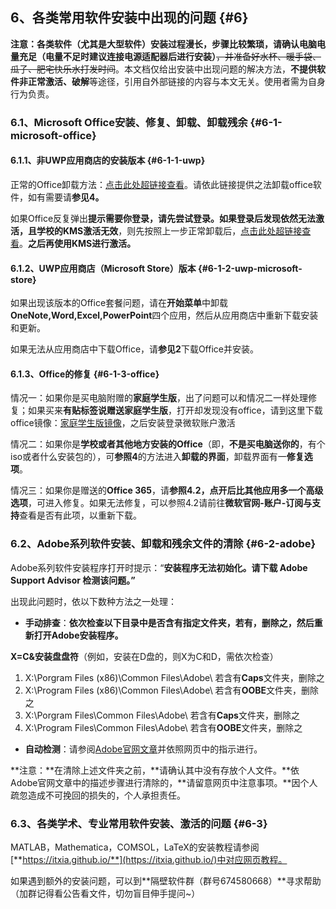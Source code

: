 ## 6、各类常用软件安装中出现的问题 {#6}

**注意：**各类软件（尤其是大型软件）安装过程漫长，步骤比较繁琐，请确认**电脑电量充足（电量不足时建议连接电源适配器后进行安装）**~~，并准备好水杯、暖手袋、瓜子、肥宅快乐水打发时间~~。本文档仅给出安装中出现问题的解决方法，**不提供软件非正常激活、破解**等途径，引用自外部链接的内容与本文无关。使用者需为自身行为负责。

### 6.1、Microsoft Office安装、修复、卸载、卸载残余 {#6-1-microsoft-office}

#### 6.1.1、非UWP应用商店的安装版本 {#6-1-1-uwp}

正常的Office卸载方法：[点击此处超链接查看](https://support.office.com/zh-cn/article/%E4%BB%8E-pc-%E5%8D%B8%E8%BD%BD-office-9dd49b83-264a-477a-8fcc-2fdf5dbf61d8?ui=zh-CN&rs=zh-CN&ad=CN)。请依此链接提供之法卸载office软件，如有需要请**参见4。**

如果Office反复弹出**提示需要你登录，请先尝试登录。如果登录后发现依然无法激活，且学校的KMS激活无效**，则先按照上一步正常卸载后，[点击此处超链接查看](https://support.office.com/zh-cn/article/%E6%96%B0%E7%94%B5%E8%84%91%E4%B8%8A%E7%9A%84-Office-%E5%8F%8D%E5%A4%8D%E6%8F%90%E7%A4%BA%E6%BF%80%E6%B4%BB-a9a6b05f-f6ce-4d1f-8d49-eb5007b64ba1)。**之后再使用KMS进行激活。**

#### 6.1.2、UWP应用商店（Microsoft Store）版本 {#6-1-2-uwp-microsoft-store}

如果出现该版本的Office套餐问题，请在**开始菜单**中卸载**OneNote,Word,Excel,PowerPoint**四个应用，然后从应用商店中重新下载安装和更新。

如果无法从应用商店中下载Office，请**参见2**下载Office并安装。

#### 6.1.3、Office的修复 {#6-1-3-office}

情况一：如果你是买电脑附赠的**家庭学生版**，出了问题可以和情况二一样处理修复；如果买来**有贴标签说赠送家庭学生版**，打开却发现没有office，请到这里下载office镜像：[家庭学生版镜像](http://officecdn.microsoft.com/sg/492350f6-3a01-4f97-b9c0-c7c6ddf67d60/media/zh-CN/HomeStudentRetail.img)，之后安装登录微软账户激活

情况二：如果你是**学校或者其他地方安装的Office**（即，**不是买电脑送你的**，有个iso或者什么安装包的），可**参照4**的方法进入**卸载的界面**，卸载界面有一**修复选项**。

情况三：如果你是赠送的**Office 365**，请**参照4.2，**点开后比其他应用多一个**高级选项**，可进入修复。如果无法修复，可以参照4.2请前往**微软官网-账户-订阅与支持**查看是否有此项，以重新下载。

### 6.2、Adobe系列软件安装、卸载和残余文件的清除 {#6-2-adobe}

Adobe系列软件安装程序打开时提示：“**安装程序无法初始化。请下载 Adobe Support Advisor 检测该问题。”**

出现此问题时，依以下数种方法之一处理：

*   **手动排查**：**依次检查以下目录中是否含有指定文件夹，若有，删除之，然后重新打开Adobe安装程序。**

**X=C&amp;安装盘盘符**（例如，安装在D盘的，则X为C和D，需依次检查）

1.  X:\Porgram Files (x86)\Common Files\Adobe\ 若含有**Caps**文件夹，删除之
2.  X:\Program Files (x86)\Common Files\Adobe\ 若含有**OOBE**文件夹，删除之
3.  X:\Porgram Files\Common Files\Adobe\ 若含有**Caps**文件夹，删除之
4.  X:\Program Files\Common Files\Adobe\ 若含有**OOBE**文件夹，删除之

*   **自动检测**：请参阅[Adobe官网文章](https://helpx.adobe.com/creative-cloud/kb/cc-cleaner-tool-installation-problems.html#)并依照网页中的指示进行。

**注意：**在清除上述文件夹之前，**请确认其中没有存放个人文件。**依Adobe官网文章中的描述步骤进行清除的，**请留意网页中注意事项。**因个人疏忽造成不可挽回的损失的，个人承担责任。

### 6.3、各类学术、专业常用软件安装、激活的问题 {#6-3}

MATLAB，Mathematica，COMSOL，LaTeX的安装教程请参阅[**https://itxia.github.io/**](https://itxia.github.io/)中对应网页教程。

如果遇到额外的安装问题，可以到**隔壁软件群（群号674580668）**寻求帮助（加群记得看公告看文件，切勿盲目伸手提问~）